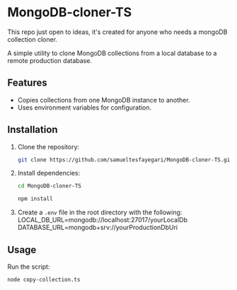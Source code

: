 # MongoDB-cloner-TS
This repo just open to ideas, it's created for anyone who needs a mongoDB collection cloner.

A simple utility to clone MongoDB collections from a local database to a remote production database.

## Features
- Copies collections from one MongoDB instance to another.
- Uses environment variables for configuration.

## Installation
1. Clone the repository:
   ```bash
   git clone https://github.com/samueltesfayegari/MongoDB-cloner-TS.git
   ```
   
2. Install dependencies:
   ```bash
   cd MongoDB-cloner-TS 
   ```

   ```bash
   npm install
   ```

4. Create a `.env` file in the root directory with the following:
LOCAL_DB_URL=mongodb://localhost:27017/yourLocalDb
DATABASE_URL=mongodb+srv://yourProductionDbUri

## Usage
Run the script:
   ```bash
   node copy-collection.ts
   ```
